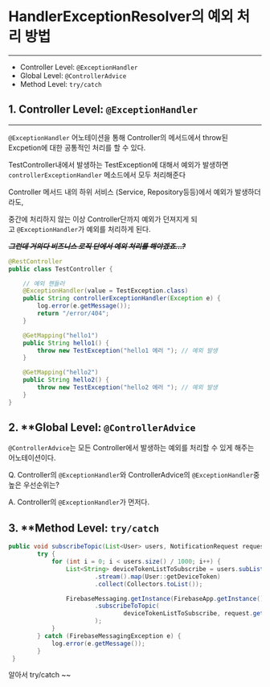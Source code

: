 # HandlerExceptionResolver의 예외 처리 방법

---

- Controller Level: `@ExceptionHandler`
- Global Level: `@ControllerAdvice`
- Method Level: `try/catch`

## 1. Controller Level: `@ExceptionHandler`

---

`@ExceptionHandler` 어노테이션을 통해 Controller의 메서드에서 throw된 Excpetion에 대한 공통적인 처리를 할 수 있다.

TestController내에서 발생하는 TestException에 대해서 예외가 발생하면 `controllerExceptionHandler` 메소드에서 모두 처리해준다

Controller 메서드 내의 하위 서비스 (Service, Repository등등)에서 예외가 발생하더라도,

중간에 처리하지 않는 이상 Controller단까지 예외가 던져지게 되고 `@ExceptionHandler`가 예외를 처리하게 된다.

**~~*그런데 거의다 비즈니스 로직 단에서 예외 처리를 해야겠죠...?*~~**

```java
@RestController
public class TestController {

    // 예외 핸들러
    @ExceptionHandler(value = TestException.class)
    public String controllerExceptionHandler(Exception e) {
        log.error(e.getMessage());
        return "/error/404";
    }

    @GetMapping("hello1")
    public String hello1() {
        throw new TestException("hello1 에러 "); // 예외 발생
    }

    @GetMapping("hello2")
    public String hello2() {
        throw new TestException("hello2 에러 "); // 예외 발생
    }
}
```

## 2. ****Global Level: `@ControllerAdvice`**

`@ControllerAdvice`는 모든 Controller에서 발생하는 예외를 처리할 수 있게 해주는 어노테이션이다.

Q. Controller의 `@ExceptionHandler`와 ControllerAdvice의 `@ExceptionHandler`중 높은 우선순위는?

A. Controller의 `@ExceptionHandler`가 먼저다.

## 3. ****Method Level: `try/catch`**

```java
public void subscribeTopic(List<User> users, NotificationRequest request) {
        try {
            for (int i = 0; i < users.size() / 1000; i++) {
                List<String> deviceTokenListToSubscribe = users.subList(i, i * 1000)
                        .stream().map(User::getDeviceToken)
                        .collect(Collectors.toList());

                FirebaseMessaging.getInstance(FirebaseApp.getInstance())
                        .subscribeToTopic(
                                deviceTokenListToSubscribe, request.getType().toString()
                        );
            }
        } catch (FirebaseMessagingException e) {
            log.error(e.getMessage());
        }
 }
```

알아서 try/catch ~~
